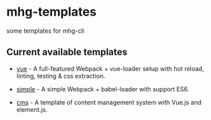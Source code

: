 # mhg-templates
some templates for mhg-cli

## Current available templates 

- [vue](https://github.com/hamger/mhg-templates/tree/vue) - A full-featured Webpack + vue-loader setup with hot reload, linting, testing & css extraction.

- [simple](https://github.com/hamger/mhg-templates/tree/simple) - A simple Webpack + babel-loader with support ES6.

- [cms](https://github.com/hamger/mhg-templates/tree/cms) - A template of content management system with Vue.js and element.js.
